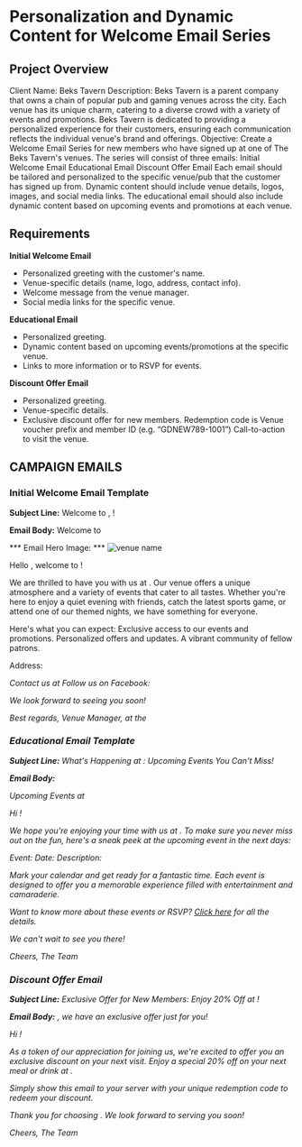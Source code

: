 # Personalization and Dynamic Content for Welcome Email Series

## Project Overview

Client Name: Beks Tavern
Description: Beks Tavern is a parent company that owns a chain of popular pub and gaming venues across the city. Each venue has its unique charm, catering to a diverse crowd with a variety of events and promotions. Beks Tavern is dedicated to providing a personalized experience for their customers, ensuring each communication reflects the individual venue's brand and offerings.
Objective: Create a Welcome Email Series for new members who have signed up at one of The Beks Tavern's venues. The series will consist of three emails:
Initial Welcome Email
Educational Email
Discount Offer Email
Each email should be tailored and personalized to the specific venue/pub that the customer has signed up from. Dynamic content should include venue details, logos, images, and social media links. The educational email should also include dynamic content based on upcoming events and promotions at each venue.


## Requirements

**Initial Welcome Email**

  * Personalized greeting with the customer's name.
  * Venue-specific details (name, logo, address, contact info).
  * Welcome message from the venue manager.
  * Social media links for the specific venue.

**Educational Email**

  * Personalized greeting.
  * Dynamic content based on upcoming events/promotions at the specific venue.
  * Links to more information or to RSVP for events.

**Discount Offer Email**
  * Personalized greeting.
  * Venue-specific details.
  * Exclusive discount offer for new members. Redemption code is Venue voucher prefix and member ID (e.g. “GDNEW789-1001”)
Call-to-action to visit the venue.



## CAMPAIGN EMAILS

### Initial Welcome Email Template

**Subject Line:** 
Welcome to <VenueName>, <FirstName>!

**Email Body:** 
Welcome to <VenueName>

*** Email Hero Image: ***
<img src="venue logo image" alt="venue name">

Hello <FirstName>, welcome to <VenueName>!

We are thrilled to have you with us at <VenueName>. Our venue offers a unique atmosphere and a variety of events that cater to all tastes. Whether you're here to enjoy a quiet evening with friends, catch the latest sports game, or attend one of our themed nights, we have something for everyone.

Here's what you can expect:
Exclusive access to our events and promotions.
Personalized offers and updates.
A vibrant community of fellow patrons.

Address: <Address>
Contact us at <Phone Number>
Follow us on Facebook: <FB link>

We look forward to seeing you soon!

Best regards,
<Venue Manager>
Venue Manager, at the <Venue Name>



### Educational Email Template

**Subject Line:** 
What's Happening at <VenueName>: Upcoming Events You Can't Miss!

**Email Body:** 

Upcoming Events at <VenueName>

Hi <FirstName>!

We hope you're enjoying your time with us at <VenueName>. To make sure you never miss out on the fun, here's a sneak peek at the upcoming event in the next <X> days:

Event: <Event Name>
Date: <Event Date>
Description: <Event Description>

Mark your calendar and get ready for a fantastic time. Each event is designed to offer you a memorable experience filled with entertainment and camaraderie.

Want to know more about these events or RSVP? <a href="#">Click here</a> for all the details.

We can't wait to see you there!

Cheers,
The <VenueName> Team



### Discount Offer Email

**Subject Line:** 
Exclusive Offer for New Members: Enjoy 20% Off at <VenueName>!

**Email Body:**
<FirstName>, we have an exclusive offer just for you!

Hi <FirstName>!

As a token of our appreciation for joining us, we're excited to offer you an exclusive discount on your next visit. Enjoy a special 20% off on your next meal or drink at <VenueName>.

Simply show this email to your server with your unique redemption code <RedemptionCode> to redeem your discount.

Thank you for choosing <VenueName>. We look forward to serving you soon!

Cheers,
The <VenueName> Team







